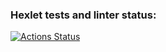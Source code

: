 ### Hexlet tests and linter status:
[![Actions Status](https://github.com/harryfrese/frontend-project-lvl1/workflows/hexlet-check/badge.svg)](https://github.com/harryfrese/frontend-project-lvl1/actions)